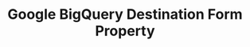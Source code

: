 ---
# -------------------------- #
#        CONTENT TYPE        #
# -------------------------- #

content-type: "api-form"
form-type: "destination"
key: "destination-form-properties-google-bigquery-object"


# -------------------------- #
#        OBJECT INFO         #
# -------------------------- #

title: "Google BigQuery Destination Form Property"
api-type: "bigquery_v2"
display-name: "Google BigQuery"

docs-name: "bigquery"
db-type: "bigquery"

description: |
  To set up a {{ form-property.display-name }} destination, users will need to:

  1. Create a Google Cloud Platform IAM service account
  2. Generate a JSON project key file

  Refer to our [{{ form-property.display-name }} documentation]({{ link.destinations.setup.bigquery | prepend: site.baseurl }}) for additional details.


# -------------------------- #
#      OBJECT ATTRIBUTES     #
# -------------------------- #

uses-common-fields: false
object-attributes:
  - name: "cloud_storage_location"
    type: "string"
    required: true
    description: |
      The Google Cloud Storage (GCS) region to be used during the replication process. This setting determines the region of the internal GCS storage bucket Stitch will use to load data into {{ form-property.display-name }}.

      Accepted values are:

      {% for region in site.data.destinations.reference.bigquery.v2.region-list %}
      - {{ region.name | replace_regex: "^[^(]*","" | remove: "(" | remove: ")" | markdownify }}
      {% endfor %}
    value: |
      "US"

  - name: "loading_mode"
    type: "string"
    required: true
    description: |
      Determines how Stitch handles changes to existing records when loading data into {{ form-property.display-name }}. **Note**: This value cannot be modified after the destination is created.

      Accepted values are:

      - `UPSERT`: Existing rows will be updated with the most recent version of the record from the source. With this option, only the most recent version of a record will exist in {{ form-property.display-name }}.

      - `APPEND_ONLY`: Existing rows aren’t updated. Newer versions of existing records are added as new rows to the end of tables. With this option, many versions of the record will exist in {{ form-property.display-name }}, capturing how a record changed over time.

      Refer to the [todo documentation]() for more info and examples.
    value: |
      "UPSERT"

  - name: "service_account_credentials"
    type: "object"
    required: true
    description: |
      Details and credentials for the Google Cloud Platform (GCP) IAM service account Stitch will use to load data into {{ form-property.display-name }} from Google Cloud Storage (GCS).

      This data is generated when a [JSON project key file](https://cloud.google.com/iam/docs/creating-managing-service-account-keys){:target="new"} is created for the service account using the GCP Console. Refer to [todo]() for more info and instructions.
    value: |
      {
           "type": "service_account",
           "project_id": "<YOUR_PROJECT_ID>",
           "private_key_id": "<PRIVATE_KEY_ID>",
           "private_key": "-----BEGIN PRIVATE KEY-----<PRIVATE_KEY>-----END PRIVATE KEY-----",
           "client_email": "<EMAIL>@<PROJECT_ID>.iam.gserviceaccount.com",
           "client_id": "<CLIENT_ID>",
           "auth_uri": "https://accounts.google.com/o/oauth2/auth",
           "token_uri": "https://accounts.google.com/o/oauth2/token",
           "auth_provider_x509_cert_url": "https://www.googleapis.com/oauth2/v1/certs",
           "client_x509_cert_url": "https://www.googleapis.com/robot/v1/metadata/x509/<SERVICE_ACCOUNT_EMAIL>"
          }

    subattributes:
      - name: "type"
        type: "string"
        required: true
        description: "This will be `service_account`."
        value: |
          "service_account"

      - name: "project_id"
        type: "string"
        required: true
        description: "The ID of the project associated with the service account."
        value: |
          "<YOUR_PROJECT_ID>"

      - name: "private_key_id"
        type: "string"
        required: true
        description: "The ID of the private key."
        value: |
          "23sdiljasd29023908sdjlasdjasdf12be"

      - name: "private_key"
        type: "string"
        required: true
        description: "The private key for the service account."
        value: |
          "-----BEGIN PRIVATE KEY-----<PRIVATE_KEY>-----END PRIVATE KEY-----"

      - name: "client_email"
        type: "string"
        required: true
        description: "The service account email address."
        value: |
          "<EMAIL>@<PROJECT_ID>.iam.gserviceaccount.com"

      - name: "client_id"
        type: "string"
        required: true
        description: "The client ID."
        value: |
          "<CLIENT_ID>"

      - name: "auth_uri"
        type: "string"
        required: true
        description: "The auth URL for the service account."
        value: |
          "https://accounts.google.com/o/oauth2/auth"

      - name: "token_uri"
        type: "string"
        required: true
        description: "The token URL for the service account."
        value: |
          "https://accounts.google.com/o/oauth2/token"

      - name: "auth_provider_x509_cert_url"
        type: "string"
        required: true
        description: "The auth provider x509 cert URL for the service account."
        value: |
          "https://www.googleapis.com/oauth2/v1/certs"

      - name: "client_x509_cert_url"
        type: "string"
        required: true
        description: "The client x509 cert URL for the service account."
        value: |
          "https://www.googleapis.com/robot/v1/metadata/x509/<SERVICE_ACCOUNT_EMAIL>"
---
